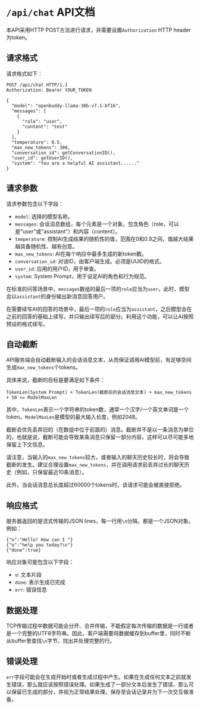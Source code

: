 # `/api/chat` API文档

本API采用HTTP POST方法进行请求，并需要设置`Authorization` HTTP header为token。

## 请求格式

请求格式如下：

```
POST /api/chat HTTP/1.1
Authorization: Bearer YOUR_TOKEN

{
  "model": "openbuddy-llama-30b-v7.1-bf16",
  "messages": [
    {
      "role": "user",
      "content": "test"
    }
  ],
  "temperature": 0.5,
  "max_new_tokens": 300,
  "conversation_id": getConversationID(),
  "user_id": getUserID(),
  "system": "You are a helpful AI assistant......"
}
```

## 请求参数

请求参数包含以下字段：

- `model`: 选择的模型名称。
- `messages`: 会话消息数组，每个元素是一个对象，包含角色（role，可以是"user"或"assistant"）和内容（content）。
- `temperature`: 控制AI生成结果的随机性的值，范围在0和0.9之间，值越大结果越具备随机性、越有创意。
- `max_new_tokens`: AI在每个响应中最多生成的新token数。
- `conversation_id`: 对话ID，由客户端生成。必须是UUID的格式。
- `user_id`: 应用的用户ID，用于审查。
- `system`: System Prompt，用于设定AI的角色和行为规范。

在标准的问答场景中，`messages`数组的最后一项的`role`应当为`user`，此时，模型会以`assistant`的身份输出新消息回答用户。

在需要续写AI的回答的场景中，最后一项的`role`应当为`assistant`，之后模型会在之前的回答的基础上续写，并只输出续写后的部分。利用这个功能，可以让AI按照预设的格式续写。

## 自动截断

API服务端会自动截断输入的会话消息文本，从而保证调用AI模型前，有足够空间生成`max_new_tokens`个tokens。

具体来说，截断的目标是要满足如下条件：

```
TokenLen(System Prompt) + TokenLen(截断后的会话消息文本) + max_new_tokens + 50 <= ModelMaxLen
```

其中，`TokenLen`表示一个字符串的token数，通常一个汉字/一个英文单词是一个token。`ModelMaxLen`是模型的最大输入长度，例如2048。

截断会优先丢弃旧的（在数组中位于前面的）消息。截断并不是以一条消息为单位的，也就是说，截断可能会导致某条消息只保留一部分内容，这样可以尽可能多地保留上下文信息。

请注意，当输入的`max_new_tokens`较大，或者输入的聊天历史较长时，将会导致截断的发生。建议合理设置`max_new_tokens`，并在调用请求前丢弃过长的聊天历史（例如，只保留最近10条消息）。

此外，当会话消息总长度超过60000个tokens时，该请求可能会被直接拒绝。


## 响应格式

服务器返回的是流式传输的JSON lines，每一行用`\n`分隔，都是一个JSON对象。例如：

```
{"o":"Hello! How can I "}
{"o":"help you today?\n"}
{"done":true}
```

响应对象可能包含以下字段：

- `o`: 文本片段
- `done`: 表示生成已完成
- `err`: 错误信息

## 数据处理

TCP传输过程中数据可能会分开、合并传输，不能假定每次传输的数据是一行或者是一个完整的UTF8字符串。因此，客户端需要将数据缓存到buffer里，同时不断从buffer里查找`\n`字节，找出并处理完整的行。

## 错误处理

`err`字段可能会在生成开始时或者生成过程中产生。如果在生成任何文本之前就发生错误，那么就应该按照错误处理。如果生成了一部分文本后发生了错误，那么可以保留已生成的部分，并视为正常结果处理，保存至会话记录并为下一次交互做准备。
